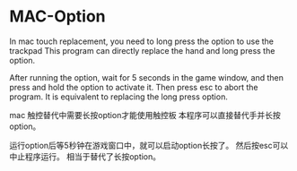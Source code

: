 # MAC-Option
In mac touch replacement, you need to long press the option to use the trackpad
This program can directly replace the hand and long press the option.

After running the option, wait for 5 seconds in the game window, and then press and hold the option to activate it.
Then press esc to abort the program.
It is equivalent to replacing the long press option.

mac 触控替代中需要长按option才能使用触控板
本程序可以直接替代手并长按option。

运行option后等5秒钟在游戏窗口中，就可以启动option长按了。
然后按esc可以中止程序运行。
相当于替代了长按option。

